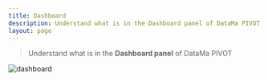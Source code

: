 ```yaml
---
title: Dashboard
description: Understand what is in the Dashboard panel of DataMa PIVOT.
layout: page
---
```


> Understand what is in the **Dashboard panel** of DataMa PIVOT

![dashboard]({{site.url}}/{{site.baseurl}}/core_app/pivot/web_application/images/pivotdashboard.png)
